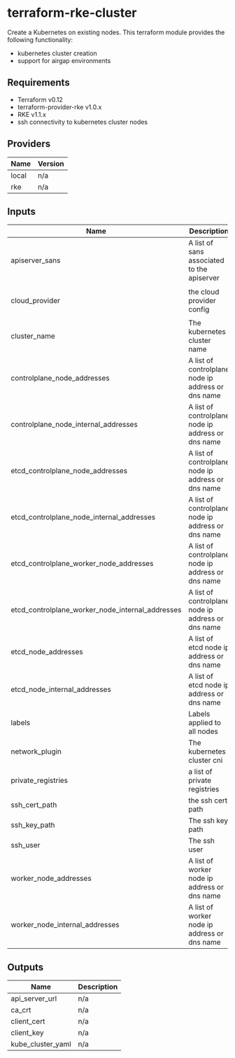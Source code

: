 # terraform-rke-cluster
Create a Kubernetes on existing nodes. This terraform module provides the following functionality:

* kubernetes cluster creation
* support for airgap environments


## Requirements

* Terraform v0.12
* terraform-provider-rke v1.0.x
* RKE v1.1.x
* ssh connectivity to kubernetes cluster nodes



## Providers

| Name | Version |
|------|---------|
| local | n/a |
| rke | n/a |

## Inputs

| Name | Description | Type | Default | Required |
|------|-------------|------|---------|:--------:|
| apiserver\_sans | A list of sans associated to the apiserver | `list(string)` | `[]` | no |
| cloud\_provider | the cloud provider config | `map(string)` | <pre>{<br>  "name": "aws"<br>}</pre> | no |
| cluster\_name | The kubernetes cluster name | `string` | n/a | yes |
| controlplane\_node\_addresses | A list of controlplane node ip address or dns name | `list(string)` | `[]` | no |
| controlplane\_node\_internal\_addresses | A list of controlplane node ip address or dns name | `list(string)` | `[]` | no |
| etcd\_controlplane\_node\_addresses | A list of controlplane node ip address or dns name | `list(string)` | `[]` | no |
| etcd\_controlplane\_node\_internal\_addresses | A list of controlplane node ip address or dns name | `list(string)` | `[]` | no |
| etcd\_controlplane\_worker\_node\_addresses | A list of controlplane node ip address or dns name | `list(string)` | `[]` | no |
| etcd\_controlplane\_worker\_node\_internal\_addresses | A list of controlplane node ip address or dns name | `list(string)` | `[]` | no |
| etcd\_node\_addresses | A list of etcd node ip address or dns name | `list(string)` | `[]` | no |
| etcd\_node\_internal\_addresses | A list of etcd node ip address or dns name | `list(string)` | `[]` | no |
| labels | Labels applied to all nodes | `map(string)` | `{}` | no |
| network\_plugin | The kubernetes cluster cni | `string` | `"canal"` | no |
| private\_registries | a list of private registries | `list(map(string))` | `[]` | no |
| ssh\_cert\_path | the ssh cert path | `string` | `null` | no |
| ssh\_key\_path | The ssh key path | `string` | `null` | no |
| ssh\_user | The ssh user | `string` | n/a | yes |
| worker\_node\_addresses | A list of worker node ip address or dns name | `list(string)` | `[]` | no |
| worker\_node\_internal\_addresses | A list of worker node ip address or dns name | `list(string)` | `[]` | no |

## Outputs

| Name | Description |
|------|-------------|
| api\_server\_url | n/a |
| ca\_crt | n/a |
| client\_cert | n/a |
| client\_key | n/a |
| kube\_cluster\_yaml | n/a |

